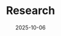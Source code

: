 ---
title: Research
summary: My research interests and current projects
date: 2025-10-06
type: landing

# Note: `&` is a YAML anchor allowing you to reuse the `sections` value later with `*sections`
sections: &sections
  - block: collection
    content:
      title: Research Interests
      text: |
        My research focuses on:
        
        - **Scientific Machine Learning (SciML)**: Operator Learning and fast PDE solvers via deep learning models
        - **Deep Learning**
        - **Numerical Analysis**
        
    design:
      columns: '1'
      view: compact
      spacing:
        padding: ['20px', '0', '20px', '0']

  - block: collection
    id: projects
    content:
      title: Current Projects
      subtitle: ''
      text: ''
      page_type: project
      filters:
        folders:
          - project
        exclude_featured: false
        exclude_future: false
        exclude_past: false
      
    design:
      columns: '2'
      view: showcase
      flip_alt_rows: false

  - block: collection
    id: publications
    content:
      title: Recent Publications
      text: ""
      page_type: publication
      count: 5
      filters:
        folders:
          - publication
        featured_only: true
    design:
      columns: '2'
      view: card

---